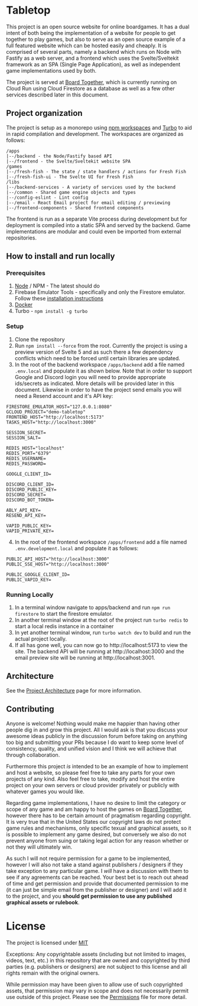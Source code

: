 # Tabletop

This project is an open source website for online boardgames. It has a dual intent of both being the implementation of a website for people to get together to play games, but also to serve as an open source example of a full featured website which can be hosted easily and cheaply. It is comprised of several parts, namely a backend which runs on Node with Fastify as a web server, and a frontend which uses the Svelte/Sveltekit framework as an SPA (Single Page Application), as well as independent game implementations used by both.

The project is served at [Board Together](https://boardtogether.games), which is currently running on Cloud Run using Cloud Firestore as a database as well as a few other services described later in this document.

## Project organization

The project is setup as a monorepo using [npm workspaces](https://docs.npmjs.com/cli/v8/using-npm/workspaces) and [Turbo](https://turbo.build) to aid in rapid compilation and development. The workspaces are organized as follows:

```
/apps
|--/backend - the Node/Fastify based API
|--/frontend - the Svelte/Sveltekit website SPA
/games
|--/fresh-fish - The state / state handlers / actions for Fresh Fish
|--/fresh-fish-ui - The Svelte UI for Fresh Fish
/libs
|--/backend-services - A variety of services used by the backend
|--/common - Shared game engine objects and types
|--/config-eslint - Lint config
|--/email - React Email project for email editing / previewing
|--/frontend-components - Shared frontend components
```

The frontend is run as a separate Vite process during development but for deployment is compiled into a static SPA and served by the backend. Game implementations are modular and could even be imported from external repositories.

## How to install and run locally

### Prerequisites

1. [Node](https://nodejs.org/en) / NPM - The latest should do
1. Firebase Emulator Tools - specifically and only the Firestore emulator. Follow these [installation instructions](https://firebase.google.com/docs/emulator-suite/install_and_configure)
1. [Docker](https://www.docker.com/)
1. Turbo - `npm install -g turbo`

### Setup

1. Clone the repository
1. Run `npm install --force` from the root. Currently the project is using a preview version of Svelte 5 and as such there a few dependency conflicts which need to be forced until certain libraries are updated.
1. In the root of the backend workspace `/apps/backend` add a file named `.env.local` and populate it as shown below. Note that in order to support Google and Discord login you will need to provide appropriate ids/secrets as indicated. More details will be provided later in this document. Likewise in order to have the project send emails you will need a Resend account and it's API key:

```
FIRESTORE_EMULATOR_HOST="127.0.0.1:8080"
GCLOUD_PROJECT="demo-tabletop"
FRONTEND_HOST="http://localhost:5173"
TASKS_HOST="http://localhost:3000"

SESSION_SECRET=
SESSION_SALT=

REDIS_HOST="localhost"
REDIS_PORT="6379"
REDIS_USERNAME=
REDIS_PASSWORD=

GOOGLE_CLIENT_ID=

DISCORD_CLIENT_ID=
DISCORD_PUBLIC_KEY=
DISCORD_SECRET=
DISCORD_BOT_TOKEN=

ABLY_API_KEY=
RESEND_API_KEY=

VAPID_PUBLIC_KEY=
VAPID_PRIVATE_KEY=
```

4. In the root of the frontend workspace `/apps/frontend` add a file named `.env.development.local` and populate it as follows:

```
PUBLIC_API_HOST="http://localhost:3000"
PUBLIC_SSE_HOST="http://localhost:3000"

PUBLIC_GOOGLE_CLIENT_ID=
PUBLIC_VAPID_KEY=
```

### Running Locally

1. In a terminal window navigate to apps/backend and run `npm run firestore` to start the firestore emulator.
1. In another terminal window at the root of the project run
   `turbo redis` to start a local redis instance in a container
1. In yet another terminal window, run `turbo watch dev` to build and run the actual project locally.
1. If all has gone well, you can now go to http://localhost:5173 to view the site. The backend API will be running at http://localhost:3000 and the email preview site will be running at http://localhost:3001.

## Architecture

See the [Project Architecture](https://github.com/justinkwaugh/tabletop/blob/main/ARCHITECTURE.md) page for more information.

## Contributing

Anyone is welcome! Nothing would make me happier than having other people dig in and grow this project. All I would ask is that you discuss your awesome ideas publicly in the discussion forum before taking on anything too big and submitting your PRs because I do want to keep some level of consistency, quality, and unified vision and I think we will achieve that through collaboration.

Furthermore this project _is_ intended to be an example of how to implement and host a website, so please feel free to take any parts for your own projects of any kind. Also feel free to take, modify and host the entire project on your own servers or cloud provider privately or publicly with whatever games you would like.

Regarding game implementations, I have no desire to limit the category or scope of any game and am happy to host the games on [Board Together](https://boardtogether.games), however there has to be certain amount of pragmatism regarding copyright. It is very true that in the United States our copyright laws do not protect game rules and mechanisms, only specific texual and graphical assets, so it is possible to implement any game desired, but conversely we also do not prevent anyone from suing or taking legal action for any reason whether or not they will ultimately win.

As such I will not require permission for a game to be implemented, however I will also not take a stand against publishers / designers if they take exception to any particular game. I _will_ have a discussion with them to see if any agreements can be reached. Your best bet is to reach out ahead of time and get permission and provide that documented permission to me (it can just be simple email from the publisher or designer) and I will add it to the project, and you **should get permission to use any published graphical assets or rulebook**.

# License

The project is licensed under [MIT](https://github.com/justinkwaugh/tabletop/blob/main/LICENSE)

Exceptions:
Any copyrightable assets (including but not limited to images, videos, text, etc.) 
in this repository that are owned and copyrighted by third parties (e.g. publishers 
or designers) are not subject to this license and all rights remain with the 
original owners.

While permission may have been given to allow use of such copyrighted assets, that permission
may vary in scope and does not necessarily permit use outside of this project.  Please see the
[Permissions](https://github.com/justinkwaugh/tabletop/blob/main/PERMISSIONS.md) file for more detail.




